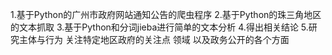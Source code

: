1.基于Python的广州市政府网站通知公告的爬虫程序
2.基于Python的珠三角地区的文本抓取
3.基于Python和分词jieba进行简单的文本分析
4.得出相关结论
5.研究主体与行为 关注特定地区政府的关注点 领域 以及政务公开的各个方面
